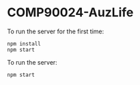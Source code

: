 # COMP90024-AuzLife

To run the server for the first time:
```
npm install
npm start
```

To run the server:
```
npm start
```
